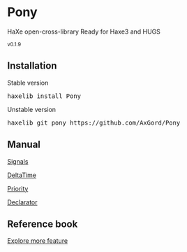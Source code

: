 <h1>Pony</h1>
HaXe open-cross-library
Ready for Haxe3 and HUGS
<p><small>v0.1.9</small></p>

<h2>Installation</h2>
<p>Stable version</p>
<pre>haxelib install Pony</pre>
<p>Unstable version</p>
<pre>haxelib git pony https://github.com/AxGord/Pony</pre>

<h2>Manual</h2>
<p><a href="http://axgord.github.io/Pony/#signals">Signals</a></p>
<p><a href="http://axgord.github.io/Pony/#deltatime">DeltaTime</a></p>
<p><a href="http://axgord.github.io/Pony/#priority">Priority</a></p>
<p><a href="http://axgord.github.io/Pony/#declarator">Declarator</a></p>

<h2>Reference book</h2>
<p><a href="docs">Explore more feature</a></p>
